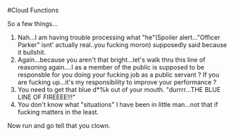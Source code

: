 #Cloud Functions













So a few things...

1. Nah...I am having trouble processing what "he"(Spoiler alert..."Officer Parker" isnt' actually
real..you fucking moron) supposedly said because it bullshit. 
2. Again...because you aren't that bright...let's walk thru this line of reasoning again....I as a member of the public is supposed to be responsble for you doing your fucking job as a public servant ? 
If you are fucking up...it's my responsibility to improve your performance ?  
3. You need to get that blue d*%k out of your mouth.  "durrrr...THE BLUE LINE OF FIREEEE!!!"  
4. You don't know what "situations" I have been in little man...not that if fucking matters in the least.

Now run and go tell that you clown.
























